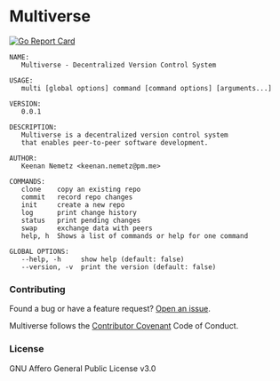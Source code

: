 # Multiverse

[![Go Report Card](https://goreportcard.com/badge/github.com/multiverse-vcs/go-multiverse)](https://goreportcard.com/report/github.com/multiverse-vcs/go-multiverse)

```
NAME:
   Multiverse - Decentralized Version Control System

USAGE:
   multi [global options] command [command options] [arguments...]

VERSION:
   0.0.1

DESCRIPTION:
   Multiverse is a decentralized version control system
   that enables peer-to-peer software development.

AUTHOR:
   Keenan Nemetz <keenan.nemetz@pm.me>

COMMANDS:
   clone    copy an existing repo
   commit   record repo changes
   init     create a new repo
   log      print change history
   status   print pending changes
   swap     exchange data with peers
   help, h  Shows a list of commands or help for one command

GLOBAL OPTIONS:
   --help, -h     show help (default: false)
   --version, -v  print the version (default: false)
```

### Contributing

Found a bug or have a feature request? [Open an issue](https://github.com/multiverse-vcs/go-multiverse/issues/new).

Multiverse follows the [Contributor Covenant](https://contributor-covenant.org/version/2/0/code_of_conduct/) Code of Conduct.

### License

GNU Affero General Public License v3.0